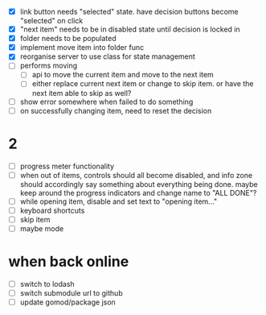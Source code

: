 - [x] link button needs "selected" state. have decision buttons become "selected" on click
- [x] "next item" needs to be in disabled state until decision is locked in
- [x] folder needs to be populated
- [x] implement move item into folder func
- [x] reorganise server to use class for state management
- [ ] performs moving
    - [ ] api to move the current item and move to the next item
    - [ ] either replace current next item or change to skip item. or have the next item able to skip as well?
- [ ] show error somewhere when failed to do something
- [ ] on successfully changing item, need to reset the decision

# 2
- [ ] progress meter functionality
- [ ] when out of items, controls should all become disabled, and info zone should accordingly say something about everything being done. maybe keep around the progress indicators and change name to "ALL DONE"?
- [ ] while opening item, disable and set text to "opening item..."
- [ ] keyboard shortcuts
- [ ] skip item
- [ ] maybe mode

# when back online
- [ ] switch to lodash
- [ ] switch submodule url to github
- [ ] update gomod/package json